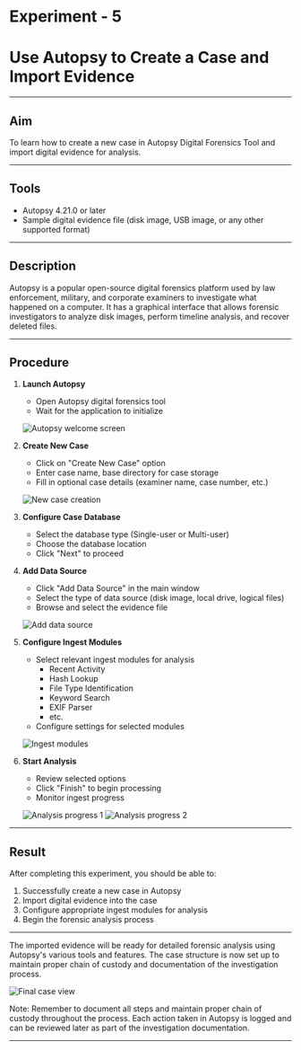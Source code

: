 # Experiment - 5
# Use Autopsy to Create a Case and Import Evidence
---

## Aim
To learn how to create a new case in Autopsy Digital Forensics Tool and import digital evidence for analysis.

---

## Tools
- Autopsy 4.21.0 or later
- Sample digital evidence file (disk image, USB image, or any other supported format)

---

## Description
Autopsy is a popular open-source digital forensics platform used by law enforcement, military, and corporate examiners to investigate what happened on a computer. It has a graphical interface that allows forensic investigators to analyze disk images, perform timeline analysis, and recover deleted files.

---
## Procedure

1. **Launch Autopsy**
   - Open Autopsy digital forensics tool
   - Wait for the application to initialize
   
   ![Autopsy welcome screen](Output%20Screenshot/Exp5/Screenshot%202025-10-23%20193917.png)

2. **Create New Case**
   - Click on "Create New Case" option
   - Enter case name, base directory for case storage
   - Fill in optional case details (examiner name, case number, etc.)
   
   ![New case creation](Output%20Screenshot/Exp5/Screenshot%202025-10-23%20193953.png)

3. **Configure Case Database**
   - Select the database type (Single-user or Multi-user)
   - Choose the database location
   - Click "Next" to proceed

4. **Add Data Source**
   - Click "Add Data Source" in the main window
   - Select the type of data source (disk image, local drive, logical files)
   - Browse and select the evidence file
   
   ![Add data source](Output%20Screenshot/Exp5/Screenshot%202025-10-23%20194311.png)

5. **Configure Ingest Modules**
   - Select relevant ingest modules for analysis
     - Recent Activity
     - Hash Lookup
     - File Type Identification
     - Keyword Search
     - EXIF Parser
     - etc.
   - Configure settings for selected modules
   
   ![Ingest modules](Output%20Screenshot/Exp5/Screenshot%202025-10-23%20194505.png)

6. **Start Analysis**
   - Review selected options
   - Click "Finish" to begin processing
   - Monitor ingest progress
   
   ![Analysis progress 1](Output%20Screenshot/Exp5/Screenshot%202025-10-23%20194512.png)
   ![Analysis progress 2](Output%20Screenshot/Exp5/Screenshot%202025-10-23%20194545.png)

---

## Result
After completing this experiment, you should be able to:
1. Successfully create a new case in Autopsy
2. Import digital evidence into the case
3. Configure appropriate ingest modules for analysis
4. Begin the forensic analysis process

---
The imported evidence will be ready for detailed forensic analysis using Autopsy's various tools and features. The case structure is now set up to maintain proper chain of custody and documentation of the investigation process.

![Final case view](Output%20Screenshot/Exp5/Screenshot%202025-10-23%20210153.png)

Note: Remember to document all steps and maintain proper chain of custody throughout the process. Each action taken in Autopsy is logged and can be reviewed later as part of the investigation documentation.

---